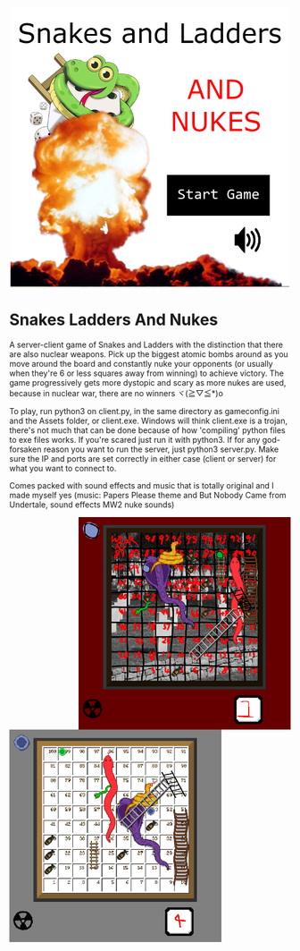 <p align="center"><img width="500" height="500" src="https://github.com/coding-with-nottnott/SnakesLaddersAndNukes/blob/main/screenshots/title.png"></p>

# Snakes Ladders And Nukes
A server-client game of Snakes and Ladders with the distinction that there are also nuclear weapons. Pick up the biggest atomic bombs around as you move around the board and constantly nuke your opponents (or usually when they're 6 or less squares away from winning) to achieve victory. The game progressively gets more dystopic and scary as more nukes are used, because in nuclear war, there are no winners ヾ(≧▽≦*)o

To play, run python3 on client.py, in the same directory as gameconfig.ini and the Assets folder, or client.exe. Windows will think client.exe is a trojan, there's not much that can be done because of how 'compiling' python files to exe files works. If you're scared just run it with python3. If for any god-forsaken reason you want to run the server, just python3 server.py. Make sure the IP and ports are set correctly in either case (client or server) for what you want to connect to.

Comes packed with sound effects and music that is totally original and I made myself yes (music: Papers Please theme and But Nobody Came from Undertale, sound effects MW2 nuke sounds)

<img align="right" width="380" height="380" src="https://github.com/coding-with-nottnott/SnakesLaddersAndNukes/blob/main/screenshots/reallyworse.png">

<img align="left" width="380" height="380" src="https://github.com/coding-with-nottnott/SnakesLaddersAndNukes/blob/main/screenshots/slightlyworse.png">
